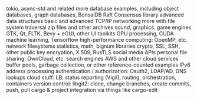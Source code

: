 tokio, async-std and related
more database examples, including object databases, graph databases, BonsaiDB
Raft Consensus library
advanced data structures
basic and advanced TCP/IP networking
more with file system traversal
zip files and other archives
sound, graphics, game engines
GTK, Qt, FLTK, Bevy + eGUI, other UI toolkits
GPU processing, CUDA
machine learning, Tensorflow
high-performance computing: OpenMP, etc.
network filesystems
statistics, math, bignum libraries
crypto, SSL, SSH, other public key encryption, X.509, RusTLS
social media APIs
personal file sharing: OwnCloud, etc.
search engines
AWS and other cloud services
buffer pools, garbage collection, or other reference-counted examples
IPv6 address processing
authentication / authorization: Oauth2, LDAP/AD, DNS lookups
cloud stuff: LB, status reporting (Vigil), routing, orchestration, containers
version control: libgit2: clone, change branches, create commits, push, pull
cargo & project integration via things like cargo-edit
